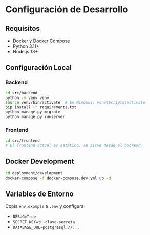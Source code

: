 # Configuración de Desarrollo

## Requisitos
- Docker y Docker Compose
- Python 3.11+
- Node.js 18+

## Configuración Local

### Backend
```bash
cd src/backend
python -m venv venv
source venv/bin/activate  # En Windows: venv\Scripts\activate
pip install -r requirements.txt
python manage.py migrate
python manage.py runserver
```

### Frontend
```bash
cd src/frontend
# El frontend actual es estático, se sirve desde el backend
```

## Docker Development
```bash
cd deployment/development
docker-compose -f docker-compose.dev.yml up -d
```

## Variables de Entorno
Copia `env.example` a `.env` y configura:
- `DEBUG=True`
- `SECRET_KEY=tu-clave-secreta`
- `DATABASE_URL=postgresql://...`

